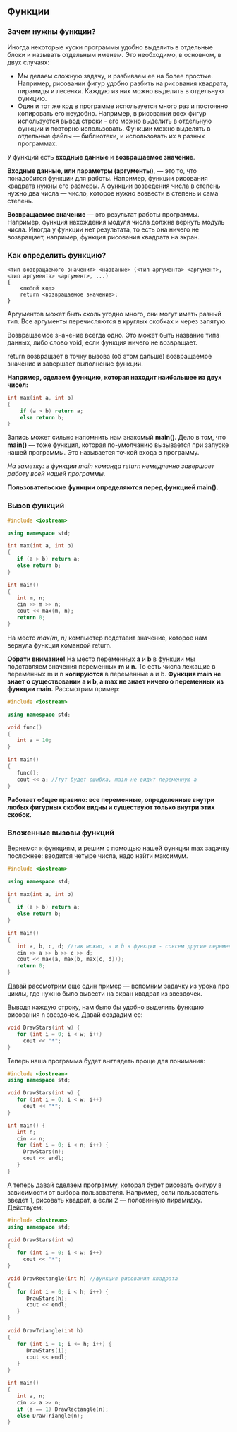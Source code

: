 ## Функции
### Зачем нужны функции?

Иногда некоторые куски программы удобно выделить в отдельные блоки и называть отдельным именем. Это необходимо, в основном, в двух случаях:
 - Мы делаем сложную задачу, и разбиваем ее на более простые. Например, рисовании фигур удобно разбить на рисования квадрата, пирамиды и лесенки. Каждую из них можно выделить в отдельную функцию.
 - Один и тот же код в программе используется много раз и постоянно копировать его неудобно. Например, в рисовании всех фигур используется вывод строки - его можно выделить в отдельную функции и повторно использовать. Функции можно выделять в отдельные файлы — библиотеки, и использовать их в разных программах.

У функций есть **входные данные** и **возвращаемое значение**.

**Входные данные, или параметры (аргументы)**, — это то, что понадобится функции для работы. Например, функции рисования квадрата нужны его размеры. А функции возведения числа в степень нужно два числа — число, которое нужно возвести в степень и сама степень.

**Возвращаемое значение** — это результат работы программы. Например, функция нахождения модуля числа должна вернуть модуль числа. Иногда у функции нет результата, то есть она ничего не возвращает, например, функция рисования квадрата на экран.

### Как определить функцию?
```
<тип возвращаемого значения> <название> (<тип аргумента> <аргумент>, <тип аргумента> <аргумент>, ...)
{
    <любой код>
    return <возвращаемое значение>;
}
```
Аргументов может быть сколь угодно много, они могут иметь разный тип. Все аргументы перечисляются в круглых скобках и через запятую.

Возвращаемое значение всегда одно. Это может быть название типа данных, либо слово void, если функция ничего не возвращает.

return возвращает в точку вызова (об этом дальше) возвращаемое значение и завершает выполнение функции.

**Например, сделаем функцию, которая находит наибольшее из двух чисел:**
```cpp
int max(int a, int b)
{
    if (a > b) return a;
    else return b;
}
```

Запись может сильно напомнить нам знакомый **main()**. Дело в том, что **main()** — тоже функция, которая по-умолчанию вызывается при запуске нашей программы. Это называется точкой входа в программу.

*На заметку: в функции main команда return немедленно завершает работу всей нашей программы.*

**Пользовательские функции определяются перед функцией main().**

### Вызов функций
```cpp
#include <iostream>

using namespace std;

int max(int a, int b)
{
   if (a > b) return a;
   else return b;
}

int main()
{
   int m, n;
   cin >> m >> n;
   cout << max(m, n);
   return 0;
}
```
На место *max(m, n)* компьютер подставит значение, которое нам вернула функция командой return.

**Обрати внимание!** На место переменных **a** и **b** в функции мы подставляем значения переменных **m** и **n**. То есть числа лежащие в переменных m и n **копируются** в переменные a и b. **Функция main не знает о существовании a и b, а max не знает ничего о переменных из функции main.** Рассмотрим пример:

```cpp
#include <iostream>

using namespace std;

void func()
{
   int a = 10; 
}

int main()
{
   func();
   cout << a; //тут будет ошибка, main не видит переменную a 
}
```
**Работает общее правило: все переменные, определенные внутри любых фигурных скобок видны и существуют только внутри этих скобок.**

### Вложенные вызовы функций

Вернемся к функциям, и решим с помощью нашей функции max задачку посложнее: вводится четыре числа, надо найти максимум.
```cpp
#include <iostream>

using namespace std;

int max(int a, int b)
{
   if (a > b) return a;
   else return b;
}

int main()
{
   int a, b, c, d; //так можно, a и b в функции - совсем другие переменные
   cin >> a >> b >> c >> d;
   cout << max(a, max(b, max(c, d)));
   return 0;
}
```

Давай рассмотрим еще один пример — вспомним задачку из урока про циклы, где нужно было вывести на экран квадрат из звездочек.

Выводя каждую строку, нам было бы удобно выделить функцию рисования n звездочек. Давай создадим ее:

```cpp
void DrawStars(int w) {
   for (int i = 0; i < w; i++) 
     cout << "*";
}
```
Теперь наша программа будет выглядеть проще для понимания:
```cpp
#include <iostream>
using namespace std;

void DrawStars(int w) {
   for (int i = 0; i < w; i++) 
     cout << "*";
} 

int main() {
   int n;
   cin >> n;
   for (int i = 0; i < n; i++) {
     DrawStars(n);
     cout << endl;
   }
}
```
А теперь давай сделаем программу, которая будет рисовать фигуру в зависимости от выбора пользователя. Например, если пользователь введет 1, рисовать квадрат, а если 2 — половинную пирамидку. Действуем:
```cpp
#include <iostream>
using namespace std;

void DrawStars(int w)
{
   for (int i = 0; i < w; i++)
     cout << "*";
} 

void DrawRectangle(int h) //функция рисования квадрата
{
   for (int i = 0; i < h; i++) { 
      DrawStars(h);
      cout << endl;
   }
}

void DrawTriangle(int h)
{
   for (int i = 1; i <= h; i++) {
      DrawStars(i);
      cout << endl;
   }
} 

int main()
{
   int a, n;
   cin >> a >> n;
   if (a == 1) DrawRectangle(n);
   else DrawTriangle(n);
}
```
